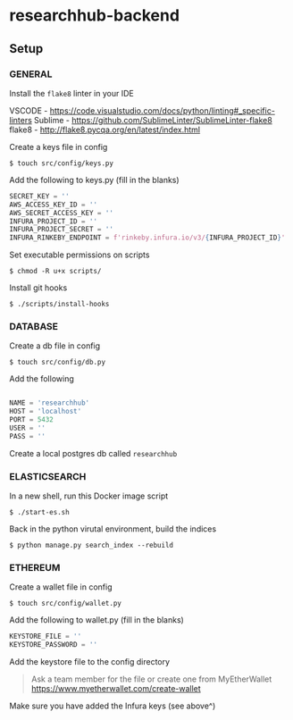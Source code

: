 # researchhub-backend

## Setup

### GENERAL

Install the `flake8` linter in your IDE

VSCODE - https://code.visualstudio.com/docs/python/linting#_specific-linters
Sublime - https://github.com/SublimeLinter/SublimeLinter-flake8
flake8 - http://flake8.pycqa.org/en/latest/index.html

Create a keys file in config

`$ touch src/config/keys.py`

Add the following to keys.py (fill in the blanks)

```python
SECRET_KEY = ''
AWS_ACCESS_KEY_ID = ''
AWS_SECRET_ACCESS_KEY = ''
INFURA_PROJECT_ID = ''
INFURA_PROJECT_SECRET = ''
INFURA_RINKEBY_ENDPOINT = f'rinkeby.infura.io/v3/{INFURA_PROJECT_ID}'
```

Set executable permissions on scripts

`$ chmod -R u+x scripts/`

Install git hooks

`$ ./scripts/install-hooks`

### DATABASE

Create a db file in config

`$ touch src/config/db.py`

Add the following

```python

NAME = 'researchhub'
HOST = 'localhost'
PORT = 5432
USER = ''
PASS = ''

```

Create a local postgres db called `researchhub`

### ELASTICSEARCH

In a new shell, run this Docker image script

`$ ./start-es.sh`

Back in the python virutal environment, build the indices

`$ python manage.py search_index --rebuild`


### ETHEREUM

Create a wallet file in config

`$ touch src/config/wallet.py`

Add the following to wallet.py (fill in the blanks)

```python
KEYSTORE_FILE = ''
KEYSTORE_PASSWORD = ''
```

Add the keystore file to the config directory

> Ask a team member for the file or create one from MyEtherWallet
> https://www.myetherwallet.com/create-wallet

Make sure you have added the Infura keys (see above^)
